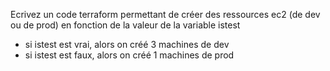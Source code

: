 Ecrivez un code terraform permettant de créer des ressources ec2 (de dev ou de prod) en fonction de la valeur de la variable istest
- si istest est vrai, alors on créé 3 machines de dev
- si istest est faux, alors on créé 1 machines de prod
